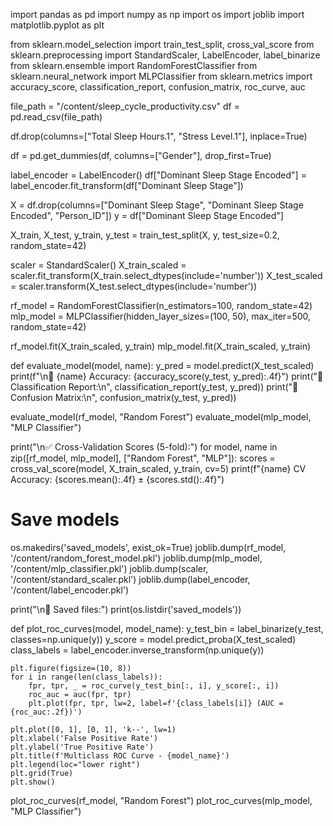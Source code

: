 import pandas as pd
import numpy as np
import os
import joblib
import matplotlib.pyplot as plt

from sklearn.model_selection import train_test_split, cross_val_score
from sklearn.preprocessing import StandardScaler, LabelEncoder, label_binarize
from sklearn.ensemble import RandomForestClassifier
from sklearn.neural_network import MLPClassifier
from sklearn.metrics import accuracy_score, classification_report, confusion_matrix, roc_curve, auc

file_path = "/content/sleep_cycle_productivity.csv"
df = pd.read_csv(file_path)

df.drop(columns=["Total Sleep Hours.1", "Stress Level.1"], inplace=True)

df = pd.get_dummies(df, columns=["Gender"], drop_first=True)

label_encoder = LabelEncoder()
df["Dominant Sleep Stage Encoded"] = label_encoder.fit_transform(df["Dominant Sleep Stage"])

X = df.drop(columns=["Dominant Sleep Stage", "Dominant Sleep Stage Encoded", "Person_ID"])
y = df["Dominant Sleep Stage Encoded"]

X_train, X_test, y_train, y_test = train_test_split(X, y, test_size=0.2, random_state=42)


scaler = StandardScaler()
X_train_scaled = scaler.fit_transform(X_train.select_dtypes(include='number'))
X_test_scaled = scaler.transform(X_test.select_dtypes(include='number'))

rf_model = RandomForestClassifier(n_estimators=100, random_state=42)
mlp_model = MLPClassifier(hidden_layer_sizes=(100, 50), max_iter=500, random_state=42)

rf_model.fit(X_train_scaled, y_train)
mlp_model.fit(X_train_scaled, y_train)

def evaluate_model(model, name):
    y_pred = model.predict(X_test_scaled)
    print(f"\n🔹 {name} Accuracy: {accuracy_score(y_test, y_pred):.4f}")
    print("🔹 Classification Report:\n", classification_report(y_test, y_pred))
    print("🔹 Confusion Matrix:\n", confusion_matrix(y_test, y_pred))

evaluate_model(rf_model, "Random Forest")
evaluate_model(mlp_model, "MLP Classifier")

print("\n✅ Cross-Validation Scores (5-fold):")
for model, name in zip([rf_model, mlp_model], ["Random Forest", "MLP"]):
    scores = cross_val_score(model, X_train_scaled, y_train, cv=5)
    print(f"{name} CV Accuracy: {scores.mean():.4f} ± {scores.std():.4f}")

# Save models
os.makedirs('saved_models', exist_ok=True)
joblib.dump(rf_model, '/content/random_forest_model.pkl')
joblib.dump(mlp_model, '/content/mlp_classifier.pkl')
joblib.dump(scaler, '/content/standard_scaler.pkl')
joblib.dump(label_encoder, '/content/label_encoder.pkl')

print("\n💾 Saved files:")
print(os.listdir('saved_models'))

def plot_roc_curves(model, model_name):
    y_test_bin = label_binarize(y_test, classes=np.unique(y))
    y_score = model.predict_proba(X_test_scaled)
    class_labels = label_encoder.inverse_transform(np.unique(y))

    plt.figure(figsize=(10, 8))
    for i in range(len(class_labels)):
        fpr, tpr, _ = roc_curve(y_test_bin[:, i], y_score[:, i])
        roc_auc = auc(fpr, tpr)
        plt.plot(fpr, tpr, lw=2, label=f'{class_labels[i]} (AUC = {roc_auc:.2f})')

    plt.plot([0, 1], [0, 1], 'k--', lw=1)
    plt.xlabel('False Positive Rate')
    plt.ylabel('True Positive Rate')
    plt.title(f'Multiclass ROC Curve - {model_name}')
    plt.legend(loc="lower right")
    plt.grid(True)
    plt.show()

plot_roc_curves(rf_model, "Random Forest")
plot_roc_curves(mlp_model, "MLP Classifier")
